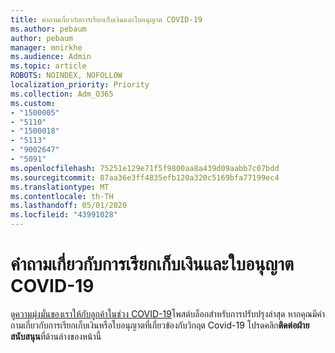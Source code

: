 ```yaml
---
title: คําถามเกี่ยวกับการเรียกเก็บเงินและใบอนุญาต COVID-19
ms.author: pebaum
author: pebaum
manager: mnirkhe
ms.audience: Admin
ms.topic: article
ROBOTS: NOINDEX, NOFOLLOW
localization_priority: Priority
ms.collection: Adm_O365
ms.custom:
- "1500005"
- "5110"
- "1500018"
- "5113"
- "9002647"
- "5091"
ms.openlocfilehash: 75251e129e71f5f9800aa8a439d09aabb7c07bdd
ms.sourcegitcommit: 87aa36e3ff4835efb120a320c5169bfa77199ec4
ms.translationtype: MT
ms.contentlocale: th-TH
ms.lasthandoff: 05/01/2020
ms.locfileid: "43991028"
---
```

# <a name="covid-19-billing-and-license-questions"></a>คําถามเกี่ยวกับการเรียกเก็บเงินและใบอนุญาต COVID-19

ดู[ความมุ่งมั่นของเราให้กับลูกค้าในช่วง COVID-19](https://www.microsoft.com/microsoft-365/blog/2020/03/05/our-commitment-to-customers-during-covid-19/)โพสต์บล็อกสําหรับการปรับปรุงล่าสุด  หากคุณมีคําถามเกี่ยวกับการเรียกเก็บเงินหรือใบอนุญาตที่เกี่ยวข้องกับวิกฤต Covid-19 โปรดคลิก**ติดต่อฝ่ายสนับสนุน**ที่ด้านล่างของหน้านี้
